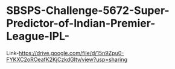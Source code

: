 # SBSPS-Challenge-5672-Super-Predictor-of-Indian-Premier-League-IPL-
Link-https://drive.google.com/file/d/15n9Zpu0-FYKXC2oROeafK2KjCzkdGltv/view?usp=sharing
